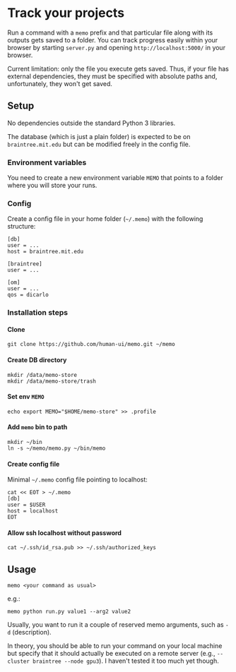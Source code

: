 # Track your projects

Run a command with a `memo` prefix and that particular file along with its outputs gets saved to a folder. You can track progress easily within your browser by starting `server.py` and opening `http://localhost:5000/` in your browser.

Current limitation: only the file you execute gets saved. Thus, if your file has external dependencies, they must be specified with absolute paths and, unfortunately, they won't get saved.


## Setup

No dependencies outside the standard Python 3 libraries.

The database (which is just a plain folder) is expected to be on `braintree.mit.edu` but can be modified freely in the config file.

### Environment variables

You need to create a new environment variable `MEMO` that points to a folder where you will store your runs.

### Config

Create a config file in your home folder (`~/.memo`) with the following structure:

```
[db]
user = ...
host = braintree.mit.edu

[braintree]
user = ...

[om]
user = ...
qos = dicarlo
```

### Installation steps

#### Clone

```
git clone https://github.com/human-ui/memo.git ~/memo
```

#### Create DB directory

```
mkdir /data/memo-store
mkdir /data/memo-store/trash
```

#### Set env `MEMO`

```
echo export MEMO="$HOME/memo-store" >> .profile
```

#### Add `memo` bin to path

```
mkdir ~/bin
ln -s ~/memo/memo.py ~/bin/memo
```

#### Create config file

Minimal `~/.memo` config file pointing to localhost:
```
cat << EOT > ~/.memo
[db]
user = $USER
host = localhost
EOT
```

#### Allow ssh localhost without password

```
cat ~/.ssh/id_rsa.pub >> ~/.ssh/authorized_keys
```


## Usage

`memo <your command as usual>`

e.g.:

`memo python run.py value1 --arg2 value2`

Usually, you want to run it a couple of reserved memo arguments, such as `-d` (description).

In theory, you should be able to run your command on your local machine but specify that it should actually be executed on a remote server (e.g., `--cluster braintree --node gpu3`). I haven't tested it too much yet though.